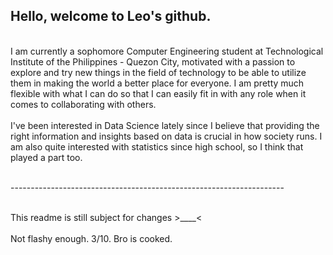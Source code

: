 ## Hello, welcome to Leo's github.

<br>I am currently a sophomore Computer Engineering student at Technological Institute of the Philippines - Quezon City, motivated with a passion to explore and try new things in the field of technology to be able to utilize them in making the world a better place for everyone. I am pretty much flexible with what I can do so that I can easily fit in with any role when it comes to collaborating with others.</br> 
<br>
I've been interested in Data Science lately since I believe that providing the right information and insights based on data is crucial in how society runs. I am also quite interested with statistics since high school, so I think that played a part too.
</br>

<br>--------------------------------------------------------------------</br>

<br>This readme is still subject for changes >____< </br>
<br>Not flashy enough. 3/10. Bro is cooked.</br>
